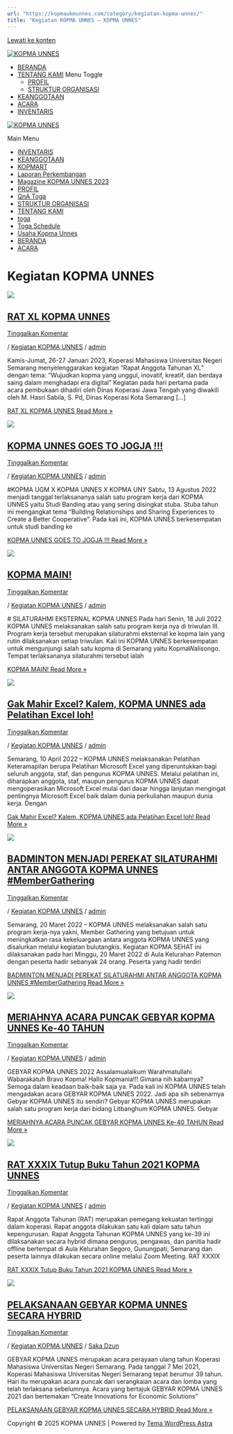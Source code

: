 ```yaml
---
url: "https://kopmaukmunnes.com/category/kegiatan-kopma-unnes/"
title: "Kegiatan KOPMA UNNES – KOPMA UNNES"
---
```


[Lewati ke konten](https://kopmaukmunnes.com/category/kegiatan-kopma-unnes/#content "Lewati ke konten")

[![KOPMA UNNES](https://kopmaukmunnes.com/wp-content/uploads/2021/07/cropped-kopma-unnes.png)](https://kopmaukmunnes.com/)

- [BERANDA](https://kopmaukmunnes.com/)
- [TENTANG KAMI](https://kopmaukmunnes.com/tentang-kami/) Menu Toggle
  - [PROFIL](https://kopmaukmunnes.com/profil/)
  - [STRUKTUR ORGANISASI](https://kopmaukmunnes.com/struktur-organisasi/)
- [KEANGGOTAAN](https://kopmaukmunnes.com/keanggotaan/)
- [ACARA](https://kopmaukmunnes.com/blog/)
- [INVENTARIS](https://kopmaukmunnes.com/inventaris/)

[![KOPMA UNNES](https://kopmaukmunnes.com/wp-content/uploads/2021/07/cropped-kopma-unnes.png)](https://kopmaukmunnes.com/)

Main Menu

- [INVENTARIS](https://kopmaukmunnes.com/inventaris/)
- [KEANGGOTAAN](https://kopmaukmunnes.com/keanggotaan/)
- [KOPMART](https://kopmaukmunnes.com/elementor-1642/)
- [Laporan Perkembangan](https://kopmaukmunnes.com/laporan-perkembangan/)
- [Magazine KOPMA UNNES 2023](https://kopmaukmunnes.com/magazine-kopma-unnes-2023/)
- [PROFIL](https://kopmaukmunnes.com/profil/)
- [QnA Toga](https://kopmaukmunnes.com/jadwal-toga/)
- [STRUKTUR ORGANISASI](https://kopmaukmunnes.com/struktur-organisasi/)
- [TENTANG KAMI](https://kopmaukmunnes.com/tentang-kami/)
- [toga](https://kopmaukmunnes.com/elementor-1661/)
- [Toga Schedule](https://kopmaukmunnes.com/toga-schedule/)
- [Usaha Kopma Unnes](https://kopmaukmunnes.com/usaha-kopma-unnes/)
- [BERANDA](https://kopmaukmunnes.com/)
- [ACARA](https://kopmaukmunnes.com/blog/)

# Kegiatan KOPMA UNNES

[![](https://kopmaukmunnes.com/wp-content/uploads/2023/03/1-1024x576.jpg)](https://kopmaukmunnes.com/rat-xl-kopma-unnes/)

## [RAT XL KOPMA UNNES](https://kopmaukmunnes.com/rat-xl-kopma-unnes/)

[Tinggalkan Komentar](https://kopmaukmunnes.com/rat-xl-kopma-unnes/#respond)

/ [Kegiatan KOPMA UNNES](https://kopmaukmunnes.com/category/kegiatan-kopma-unnes/) / [admin](https://kopmaukmunnes.com/author/admin_kopma/ "Lihat seluruh tulisan oleh admin")

Kamis-Jumat, 26-27 Januari 2023, Koperasi Mahasiswa Universitas Negeri Semarang menyelenggarakan kegiatan “Rapat Anggota Tahunan XL” dengan tema: “Wujudkan kopma yang unggul, inovatif, kreatif, dan berdaya saing dalam menghadapi era digital” Kegiatan pada hari pertama pada acara pembukaan dihadiri oleh Dinas Koperasi Jawa Tengah yang diwakili oleh M. Hasri Sabila, S. Pd, Dinas Koperasi Kota Semarang \[…\]

[RAT XL KOPMA UNNES Read More »](https://kopmaukmunnes.com/rat-xl-kopma-unnes/)

[![](https://kopmaukmunnes.com/wp-content/uploads/2022/10/B.jpg)](https://kopmaukmunnes.com/kopma-unnes-goes-to-jogja/)

## [KOPMA UNNES GOES TO JOGJA !!!](https://kopmaukmunnes.com/kopma-unnes-goes-to-jogja/)

[Tinggalkan Komentar](https://kopmaukmunnes.com/kopma-unnes-goes-to-jogja/#respond)

/ [Kegiatan KOPMA UNNES](https://kopmaukmunnes.com/category/kegiatan-kopma-unnes/) / [admin](https://kopmaukmunnes.com/author/admin_kopma/ "Lihat seluruh tulisan oleh admin")

#KOPMA UGM X KOPMA UNNES X KOPMA UNY Sabtu, 13 Agustus 2022 menjadi tanggal terlaksananya salah satu program kerja dari KOPMA UNNES yaitu Studi Banding atau yang sering disingkat stuba. Stuba tahun ini mengangkat tema “Building Relationships and Sharing Experiences to Create a Better Cooperative”. Pada kali ini, KOPMA UNNES berkesempatan untuk studi banding ke

[KOPMA UNNES GOES TO JOGJA !!! Read More »](https://kopmaukmunnes.com/kopma-unnes-goes-to-jogja/)

[![](https://kopmaukmunnes.com/wp-content/uploads/2022/08/a-1024x461.jpg)](https://kopmaukmunnes.com/kopma-main/)

## [KOPMA MAIN!](https://kopmaukmunnes.com/kopma-main/)

[Tinggalkan Komentar](https://kopmaukmunnes.com/kopma-main/#respond)

/ [Kegiatan KOPMA UNNES](https://kopmaukmunnes.com/category/kegiatan-kopma-unnes/) / [admin](https://kopmaukmunnes.com/author/admin_kopma/ "Lihat seluruh tulisan oleh admin")

\# SILATURAHMI EKSTERNAL KOPMA UNNES Pada hari Senin, 18 Juli 2022 KOPMA UNNES melaksanakan salah satu program kerja nya di triwulan III. Program kerja tersebut merupakan silaturahmi eksternal ke kopma lain yang rutin dilaksanakan setiap triwulan. Kali ini KOPMA UNNES berkesempatan untuk mengunjungi salah satu kopma di Semarang yaitu KopmaWalisongo. Tempat terlaksananya silaturahmi tersebut ialah

[KOPMA MAIN! Read More »](https://kopmaukmunnes.com/kopma-main/)

[![](https://kopmaukmunnes.com/wp-content/uploads/2022/06/ex1-1-1024x576.png)](https://kopmaukmunnes.com/gak-mahir-excel-kalem-kopma-unnes-ada-pelatihan-excel-loh/)

## [Gak Mahir Excel? Kalem, KOPMA UNNES ada Pelatihan Excel loh!](https://kopmaukmunnes.com/gak-mahir-excel-kalem-kopma-unnes-ada-pelatihan-excel-loh/)

[Tinggalkan Komentar](https://kopmaukmunnes.com/gak-mahir-excel-kalem-kopma-unnes-ada-pelatihan-excel-loh/#respond)

/ [Kegiatan KOPMA UNNES](https://kopmaukmunnes.com/category/kegiatan-kopma-unnes/) / [admin](https://kopmaukmunnes.com/author/admin_kopma/ "Lihat seluruh tulisan oleh admin")

Semarang, 10 April 2022 – KOPMA UNNES melaksanakan Pelatihan Keteramapilan berupa Pelatihan Microsoft Excel yang diperuntukkan bagi seluruh anggota, staf, dan pengurus KOPMA UNNES. Melalui pelatihan ini, diharapkan anggota, staf, maupun pengurus KOPMA UNNES dapat mengoperasikan Microsoft Excel mulai dari dasar hingga lanjutan mengingat pentingnya Microsoft Excel baik dalam dunia perkuliahan maupun dunia kerja. Dengan

[Gak Mahir Excel? Kalem, KOPMA UNNES ada Pelatihan Excel loh! Read More »](https://kopmaukmunnes.com/gak-mahir-excel-kalem-kopma-unnes-ada-pelatihan-excel-loh/)

[![](https://kopmaukmunnes.com/wp-content/uploads/2022/06/5-min-1-1024x577.jpg)](https://kopmaukmunnes.com/badminton-menjadi-perekat-silaturahmi-antar-anggota-kopma-unnes-membergathering/)

## [BADMINTON MENJADI PEREKAT SILATURAHMI ANTAR ANGGOTA KOPMA UNNES \#MemberGathering](https://kopmaukmunnes.com/badminton-menjadi-perekat-silaturahmi-antar-anggota-kopma-unnes-membergathering/)

[Tinggalkan Komentar](https://kopmaukmunnes.com/badminton-menjadi-perekat-silaturahmi-antar-anggota-kopma-unnes-membergathering/#respond)

/ [Kegiatan KOPMA UNNES](https://kopmaukmunnes.com/category/kegiatan-kopma-unnes/) / [admin](https://kopmaukmunnes.com/author/admin_kopma/ "Lihat seluruh tulisan oleh admin")

Semarang, 20 Maret 2022 – KOPMA UNNES melaksanakan salah satu program kerja-nya yakni, Member Gathering yang betujuan untuk meningkatkan rasa kekeluargaan antara anggota KOPMA UNNES yang disalurkan melalui kegiatan bulutangkis. Kegiatan KOPMA SEHAT ini dilaksanakan pada hari Minggu, 20 Maret 2022 di Aula Kelurahan Patemon dengan peserta hadir sebanyak 24 orang. Peserta yang hadir terdiri

[BADMINTON MENJADI PEREKAT SILATURAHMI ANTAR ANGGOTA KOPMA UNNES #MemberGathering Read More »](https://kopmaukmunnes.com/badminton-menjadi-perekat-silaturahmi-antar-anggota-kopma-unnes-membergathering/)

[![](https://kopmaukmunnes.com/wp-content/uploads/2022/06/11-1024x577.jpg)](https://kopmaukmunnes.com/meriahnya-acara-puncak-gebyar-kopma-unnes-ke-40-tahun/)

## [MERIAHNYA ACARA PUNCAK GEBYAR KOPMA UNNES Ke-40 TAHUN](https://kopmaukmunnes.com/meriahnya-acara-puncak-gebyar-kopma-unnes-ke-40-tahun/)

[Tinggalkan Komentar](https://kopmaukmunnes.com/meriahnya-acara-puncak-gebyar-kopma-unnes-ke-40-tahun/#respond)

/ [Kegiatan KOPMA UNNES](https://kopmaukmunnes.com/category/kegiatan-kopma-unnes/) / [admin](https://kopmaukmunnes.com/author/admin_kopma/ "Lihat seluruh tulisan oleh admin")

GEBYAR KOPMA UNNES 2022 Assalamualaikum Warahmatullahi Wabarakatuh Bravo Kopma! Hallo Kopmania!!! Gimana nih kabarnya? Semoga dalam keadaan baik-baik saja ya. Pada kali ini KOPMA UNNES telah mengadakan acara GEBYAR KOPMA UNNES 2022. Jadi apa sih sebenarnya Gebyar KOPMA UNNES itu sendiri? Gebyar KOPMA UNNES merupakan salah satu program kerja dari bidang Litbanghum KOPMA UNNES. Gebyar

[MERIAHNYA ACARA PUNCAK GEBYAR KOPMA UNNES Ke-40 TAHUN Read More »](https://kopmaukmunnes.com/meriahnya-acara-puncak-gebyar-kopma-unnes-ke-40-tahun/)

[![](https://kopmaukmunnes.com/wp-content/uploads/2022/02/IMG_6215_1_11zon-1024x768.jpg)](https://kopmaukmunnes.com/rat-xxxix-tutup-buku-tahun-2021-press-release/)

## [RAT XXXIX Tutup Buku Tahun 2021 KOPMA UNNES](https://kopmaukmunnes.com/rat-xxxix-tutup-buku-tahun-2021-press-release/)

[Tinggalkan Komentar](https://kopmaukmunnes.com/rat-xxxix-tutup-buku-tahun-2021-press-release/#respond)

/ [Kegiatan KOPMA UNNES](https://kopmaukmunnes.com/category/kegiatan-kopma-unnes/) / [admin](https://kopmaukmunnes.com/author/admin_kopma/ "Lihat seluruh tulisan oleh admin")

Rapat Anggota Tahunan (RAT) merupakan pemegang kekuatan tertinggi dalam koperasi. Rapat anggota dilakukan satu kali dalam satu tahun kepengurusan. Rapat Anggota Tahunan KOPMA UNNES yang ke-39 ini dilaksanakan secara hybrid dimana pengurus, pengawas, dan panitia hadir offline bertempat di Aula Kelurahan Segoro, Gunungpati, Semarang dan peserta lainnya dilakukan secara online melalui Zoom Meeting. RAT XXXIX

[RAT XXXIX Tutup Buku Tahun 2021 KOPMA UNNES Read More »](https://kopmaukmunnes.com/rat-xxxix-tutup-buku-tahun-2021-press-release/)

[![](https://kopmaukmunnes.com/wp-content/uploads/2021/07/SAVE_20210717_201101-1024x512.jpeg)](https://kopmaukmunnes.com/pelaksanaan-gebyar-kopma-unnes-secara-hybrid/)

## [PELAKSANAAN GEBYAR KOPMA UNNES SECARA HYBRID](https://kopmaukmunnes.com/pelaksanaan-gebyar-kopma-unnes-secara-hybrid/)

[Tinggalkan Komentar](https://kopmaukmunnes.com/pelaksanaan-gebyar-kopma-unnes-secara-hybrid/#respond)

/ [Kegiatan KOPMA UNNES](https://kopmaukmunnes.com/category/kegiatan-kopma-unnes/) / [Saka Dzun](https://kopmaukmunnes.com/author/admin_kopma2/ "Lihat seluruh tulisan oleh Saka Dzun")

GEBYAR KOPMA UNNES merupakan acara perayaan ulang tahun Koperasi Mahasiswa Universitas Negeri Semarang. Pada tanggal 7 Mei 2021, Koperasi Mahasiswa Universitas Negeri Semarang tepat berumur 39 tahun. Hari itu merupakan acara puncak dari serangkaian acara dan lomba yang telah terlaksana sebelumnya. Acara yang bertajuk GEBYAR KOPMA UNNES 2021 dan bertemakan “Create Innovations for Economic Solutions”

[PELAKSANAAN GEBYAR KOPMA UNNES SECARA HYBRID Read More »](https://kopmaukmunnes.com/pelaksanaan-gebyar-kopma-unnes-secara-hybrid/)

Copyright © 2025 KOPMA UNNES \| Powered by [Tema WordPress Astra](https://wpastra.com/)